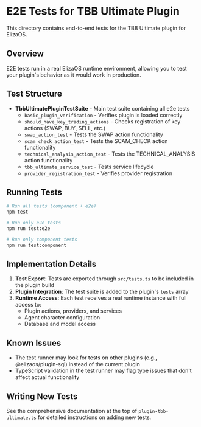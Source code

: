 # E2E Tests for TBB Ultimate Plugin

This directory contains end-to-end tests for the TBB Ultimate plugin for ElizaOS.

## Overview

E2E tests run in a real ElizaOS runtime environment, allowing you to test your plugin's behavior as it would work in production.

## Test Structure

- **TbbUltimatePluginTestSuite** - Main test suite containing all e2e tests
  - `basic_plugin_verification` - Verifies plugin is loaded correctly
  - `should_have_key_trading_actions` - Checks registration of key actions (SWAP, BUY, SELL, etc.)
  - `swap_action_test` - Tests the SWAP action functionality
  - `scam_check_action_test` - Tests the SCAM_CHECK action functionality
  - `technical_analysis_action_test` - Tests the TECHNICAL_ANALYSIS action functionality
  - `tbb_ultimate_service_test` - Tests service lifecycle
  - `provider_registration_test` - Verifies provider registration

## Running Tests

```bash
# Run all tests (component + e2e)
npm test

# Run only e2e tests
npm run test:e2e

# Run only component tests
npm run test:component
```

## Implementation Details

1. **Test Export**: Tests are exported through `src/tests.ts` to be included in the plugin build
2. **Plugin Integration**: The test suite is added to the plugin's `tests` array
3. **Runtime Access**: Each test receives a real runtime instance with full access to:
   - Plugin actions, providers, and services
   - Agent character configuration
   - Database and model access

## Known Issues

- The test runner may look for tests on other plugins (e.g., @elizaos/plugin-sql) instead of the current plugin
- TypeScript validation in the test runner may flag type issues that don't affect actual functionality

## Writing New Tests

See the comprehensive documentation at the top of `plugin-tbb-ultimate.ts` for detailed instructions on adding new tests.
